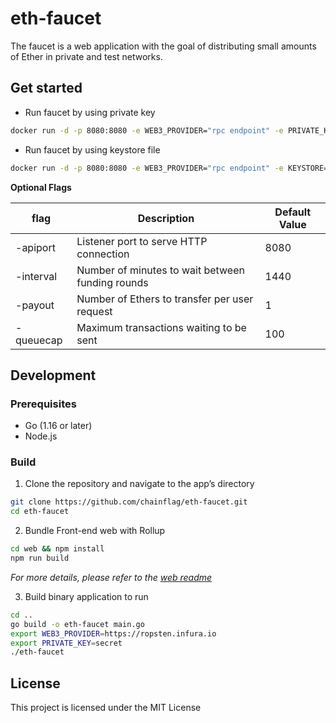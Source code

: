 # eth-faucet
The faucet is a web application with the goal of distributing small amounts of Ether in private and test networks.

## Get started
* Run faucet by using private key
```bash
docker run -d -p 8080:8080 -e WEB3_PROVIDER="rpc endpoint" -e PRIVATE_KEY="hex private key" chainflag/eth-faucet -apiport 8080
```

* Run faucet by using keystore file
```bash
docker run -d -p 8080:8080 -e WEB3_PROVIDER="rpc endpoint" -e KEYSTORE="keystore path" -e PASSWORD="keystore pass" -v `pwd`/keystore:/app/keystore chainflag/eth-faucet -apiport 8080
```

**Optional Flags**

| flag      | Description                                      | Default Value
| --------- | ------------------------------------------------ | -------------
| -apiport  | Listener port to serve HTTP connection           | 8080
| -interval | Number of minutes to wait between funding rounds | 1440
| -payout   | Number of Ethers to transfer per user request    | 1
| -queuecap | Maximum transactions waiting to be sent          | 100

## Development
### Prerequisites

* Go (1.16 or later)
* Node.js

### Build

1. Clone the repository and navigate to the app’s directory
```bash
git clone https://github.com/chainflag/eth-faucet.git
cd eth-faucet
```

2. Bundle Front-end web with Rollup
```bash
cd web && npm install
npm run build
```
_For more details, please refer to the [web readme](https://github.com/chainflag/eth-faucet/blob/main/web/README.md)_  

3. Build binary application to run
```bash
cd ..
go build -o eth-faucet main.go
export WEB3_PROVIDER=https://ropsten.infura.io
export PRIVATE_KEY=secret
./eth-faucet
```

## License
This project is licensed under the MIT License
